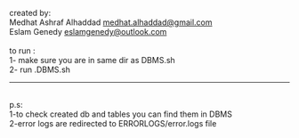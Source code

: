 created by:<br/>
Medhat Ashraf Alhaddad medhat.alhaddad@gmail.com<br/>
Eslam Genedy eslamgenedy@outlook.com<br/>
<br/>
to run :<br/>
1- make sure you are in same dir as DBMS.sh<br/>
2- run .DBMS.sh<br/>
____________________________________________________________________________________________________________________________
<br/>
p.s: <br/>
    1-to check created db and tables you can find them in DBMS<br/>
    2-error logs are redirected to ERRORLOGS/error.logs file<br/>
